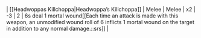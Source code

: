 | [[Headwoppas Killchoppa\|Headwoppa’s Killchoppa]] | Melee | Melee | x2  | -3  | 2   | 6s deal 1 mortal wound[[Each time an attack is made with this weapon, an unmodified wound roll of 6 inflicts 1 mortal wound on the target in addition to any normal damage.::srs]] | 